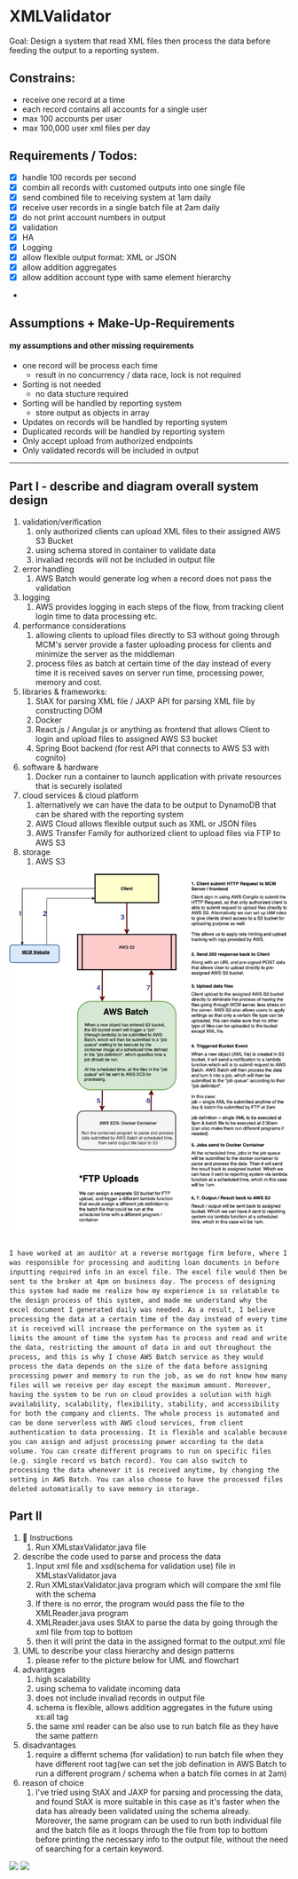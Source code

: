 # XMLValidator

Goal: Design a system that read XML files then process the data before feeding the output to a reporting system.

## Constrains:
* receive one record at a time
* each record contains all accounts for a single user
* max 100 accounts per user
* max 100,000 user xml files per day

## Requirements / Todos:
- [x] handle 100 records per second
- [x] combin all records with customed outputs into one single file
- [x] send combined file to receiving system at 1am daily
- [x] receive user records in a single batch file at 2am daily
- [x] do not print account numbers in output
- [x] validation
- [x] HA
- [x] Logging
- [x] allow flexible output format: XML or JSON
- [x] allow addition aggregates
- [x] allow addition account type with same element hierarchy
*
## Assumptions + Make-Up-Requirements
#### my assumptions and other missing requirements
* one record will be process each time
    * result in no concurrency / data race, lock is not required
* Sorting is not needed
    * no data stucture required
* Sorting will be handled by reporting system
    * store output as objects in array
* Updates on records will be handled by reporting system
* Duplicated records will be handled by reporting system
* Only accept upload from authorized endpoints
* Only validated records will be included in output

---

## Part I - describe and diagram overall system design
1. validation/verification
    1. only authorized clients can upload XML files to their assigned AWS S3 Bucket
    1. using schema stored in container to validate data
    1. invaliad records will not be included in output file
1. error handling
    1. AWS Batch would generate log when a record does not pass the validation
1. logging
    1. AWS provides logging in each steps of the flow, from tracking client login time to data processing etc.
1. performance considerations
    1. allowing clients to upload files directly to S3 without going through MCM's server provide a faster uploading process for clients and minimize the server as the middleman
    1. process files as batch at certain time of the day instead of every time it is received saves on server run time, processing power, memory and cost.
1. libraries & frameworks:
    1. StAX for parsing XML file / JAXP API for parsing XML file by constructing DOM
    1. Docker
    1. React.js / Angular.js or anything as frontend that allows Client to login and upload files to assigned AWS S3 bucket
    1. Spring Boot backend (for rest API that connects to AWS S3 with cognito)
1. software & hardware
    1. Docker run a container to launch application with private resources that is securely isolated
1. cloud services & cloud platform
    1. alternatively we can have the data to be output to DynamoDB that can be shared with the reporting system
    1. AWS Cloud allows flexible output such as XML or JSON files
    1. AWS Transfer Family for authorized client to upload files via FTP to AWS S3
1. storage
    1. AWS S3

<img src="./images/flowchart.jpg" />

```I have worked at an auditor at a reverse mortgage firm before, where I was responsible for processing and auditing loan documents in before inputting required info in an excel file. The excel file would then be sent to the broker at 4pm on business day. The process of designing this system had made me realize how my experience is so relatable to the design process of this system, and made me understand why the excel document I generated daily was needed. As a result, I believe processing the data at a certain time of the day instead of every time it is received will increase the performance on the system as it limits the amount of time the system has to process and read and write the data, restricting the amount of data in and out throughout the process, and this is why I chose AWS Batch service as they would process the data depends on the size of the data before assigning processing power and memory to run the job, as we do not know how many files will we receive per day except the maximum amount. Moreover, having the system to be run on cloud provides a solution with high availability, scalability, flexibility, stability, and accessibility for both the company and clients. The whole process is automated and can be done serverless with AWS cloud services, from client authentication to data processing. It is flexible and scalable because you can assign and adjust processing power according to the data volume. You can create different programs to run on specific files (e.g. single record vs batch record). You can also switch to processing the data whenever it is received anytime, by changing the setting in AWS Batch. You can also choose to have the processed files deleted automatically to save memory in storage.```

## Part II
1. 📝 Instructions
    1. Run XMLstaxValidator.java file
1. describe the code used to parse and process the data
    1. Input xml file and xsd(schema for validation use) file in XMLstaxValidator.java
    1. Run XMLstaxValidator.java program which will compare the xml file with the schema
    1. If there is no error, the program would pass the file to the XMLReader.java program
    1. XMLReader.java uses StAX to parse the data by going through the xml file from top to bottom
    1. then it will print the data in the assigned format to the output.xml file
1. UML to describe your class hierarchy and design patterns
    1. please refer to the picture below for UML and flowchart
1. advantages
    1. high scalability
    1. using schema to validate incoming data
    1. does not include invaliad records in output file
    1. schema is flexible, allows addition aggregates in the future using xs:all tag
    1. the same xml reader can be also use to run batch file as they have the same pattern
1. disadvantages
    1. require a differnt schema (for validation) to run batch file when they have different root tag(we can set the job defination in AWS Batch to run a different program / schema when a batch file comes in at 2am)
1. reason of choice
    1. I've tried using StAX and JAXP for parsing and processing the data, and found StAX is more suitable in this case as it's faster when the data has already been validated using the schema already. Moreover, the same program can be used to run both individual file and the batch file as it loops through the file from top to bottom before printing the necessary info to the output file, without the need of searching for a certain keyword.
<img src="./images/flowchart2.jpg" />
<img src="./images/UML.jpg" />

